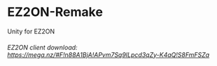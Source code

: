 # EZ2ON-Remake
Unity for EZ2ON

###### EZ2ON client download: https://mega.nz/#F!n88A1BjA!APvm7Sq9ILpcd3qZy-K4aQ!S8FmFSZa
